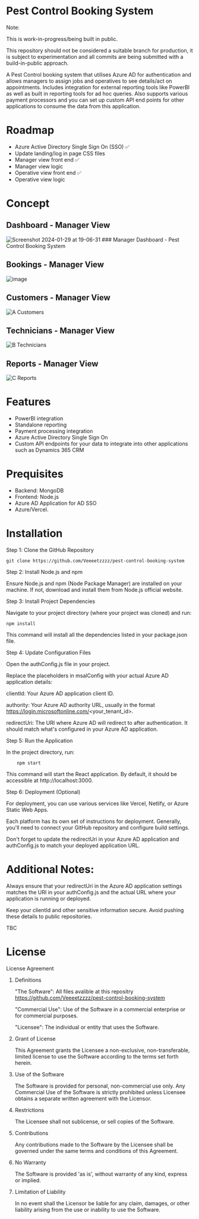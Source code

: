# Pest Control Booking System

Note: 

This is work-in-progress/being built in public.

This repository should not be considered a suitable branch for production, it is subject to experimentation and all commits are being submitted with a build-in-public approach.

A Pest Control booking system that utilises Azure AD for authentication and allows managers to assign jobs and operatives to see details/act on appointments. Includes integration for external reporting tools like PowerBI as well as built in reporting tools for ad hoc queries. Also supports various payment processors and you can set up custom API end points for other applications to consume the data from this application.

# Roadmap

- Azure Active Directory Single Sign On (SSO) ✅
- Update landing/log in page CSS files
- Manager view front end ✅
- Manager view logic
- Operative view front end ✅
- Operative view logic

# Concept 

## Dashboard - Manager View

![Screenshot 2024-01-29 at 19-06-31 ### Manager Dashboard - Pest Control Booking System](https://github.com/Veeeetzzzz/pest-control-booking-system/assets/40268197/893bd7db-a317-490e-84ef-c78530294817)

## Bookings - Manager View

![image](https://github.com/Veeeetzzzz/pest-control-booking-system/assets/40268197/7a2b4deb-c676-4b39-b166-08c8958858db)

## Customers - Manager View

![A Customers](https://github.com/Veeeetzzzz/pest-control-booking-system/assets/40268197/6a4f9280-1402-4f9d-b0ac-a9fceeb1bc79)

## Technicians - Manager View

![B Technicians](https://github.com/Veeeetzzzz/pest-control-booking-system/assets/40268197/d563c990-bd49-4b50-8533-f1dbca6f6341)

## Reports  - Manager View

![C Reports](https://github.com/Veeeetzzzz/pest-control-booking-system/assets/40268197/73c7d451-69d7-40e2-b03b-e2bd43fafbac)


# Features

- PowerBI integration
- Standalone reporting
- Payment processing integration
- Azure Active Directory Single Sign On
- Custom API endpoints for your data to integrate into other applications such as Dynamics 365 CRM

# Prequisites

- Backend: MongoDB
- Frontend: Node.js
- Azure AD Application for AD SSO
- Azure/Vercel.


# Installation

Step 1: Clone the GitHub Repository

    git clone https://github.com/Veeeetzzzz/pest-control-booking-system

Step 2: Install Node.js and npm

Ensure Node.js and npm (Node Package Manager) are installed on your machine. If not, download and install them from Node.js official website.

Step 3: Install Project Dependencies

Navigate to your project directory (where your project was cloned) and run:

    npm install

This command will install all the dependencies listed in your package.json file.

Step 4: Update Configuration Files

Open the authConfig.js file in your project.

Replace the placeholders in msalConfig with your actual Azure AD application details:
            
clientId: Your Azure AD application client ID.

authority: Your Azure AD authority URL, usually in the format https://login.microsoftonline.com/<your_tenant_id>.

redirectUri: The URI where Azure AD will redirect to after authentication. It should match what's configured in your Azure AD application.

Step 5: Run the Application

In the project directory, run:

        npm start

This command will start the React application. By default, it should be accessible at http://localhost:3000.

Step 6: Deployment (Optional)

For deployment, you can use various services like Vercel, Netlify, or Azure Static Web Apps.

Each platform has its own set of instructions for deployment. Generally, you'll need to connect your GitHub repository and configure build settings.

Don't forget to update the redirectUri in your Azure AD application and authConfig.js to match your deployed application URL.

# Additional Notes:
Always ensure that your redirectUri in the Azure AD application settings matches the URI in your authConfig.js and the actual URL where your application is running or deployed.

Keep your clientId and other sensitive information secure. Avoid pushing these details to public repositories.

TBC
# License
License Agreement

1. Definitions

    "The Software": All files avalible at this repositry https://github.com/Veeeetzzzz/pest-control-booking-system
   
    "Commercial Use": Use of the Software in a commercial enterprise or for commercial purposes.
   
    "Licensee": The individual or entity that uses the Software.

3. Grant of License

    This Agreement grants the Licensee a non-exclusive, non-transferable, limited license to use the Software according to the terms set forth herein.

4. Use of the Software

    The Software is provided for personal, non-commercial use only.
    Any Commercial Use of the Software is strictly prohibited unless Licensee obtains a separate written agreement with the Licensor.

6. Restrictions

    The Licensee shall not sublicense, or sell copies of the Software.

7. Contributions

    Any contributions made to the Software by the Licensee shall be governed under the same terms and conditions of this Agreement.

8. No Warranty

    The Software is provided 'as is', without warranty of any kind, express or implied.

9. Limitation of Liability

    In no event shall the Licensor be liable for any claim, damages, or other liability arising from the use or inability to use the Software.

